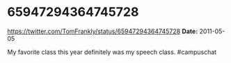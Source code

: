 # 65947294364745728
https://twitter.com/TomFrankly/status/65947294364745728
**Date:** 2011-05-05

My favorite class this year definitely was my speech class. #campuschat
